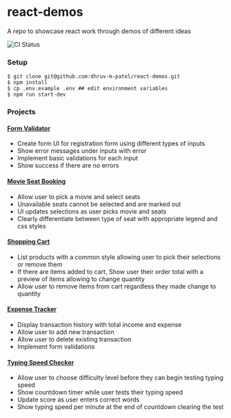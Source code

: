 # react-demos

A repo to showcase react work through demos of different ideas

![CI Status](https://github.com/dhruv-m-patel/react-demos/workflows/Continuous%20Integration/badge.svg)

### Setup

```
$ git clone git@github.com:dhruv-m-patel/react-demos.git
$ npm install
$ cp .env.example .env ## edit environment variables
$ npm run start-dev
```

### Projects

#### [Form Validator](https://reactdemos.herokuapp.com/form-validator)
- Create form UI for registration form using different types of inputs
- Show error messages under inputs with error
- Implement basic validations for each input
- Show success if there are no errors

#### [Movie Seat Booking](https://reactdemos.herokuapp.com/movie-seat-booking)
- Allow user to pick a movie and select seats
- Unavailable seats cannot be selected and are marked out
- UI updates selections as user picks movie and seats
- Clearly differentiate between type of seat with appropriate legend and css styles

#### [Shopping Cart](https://reactdemos.herokuapp.com/shopping-cart)
- List products with a common style allowing user to pick their selections or remove them
- If there are items added to cart, Show user their order total with a preview of items allowing to change quantity
- Allow user to remove items from cart regardless they made change to quantity

#### [Expense Tracker](https://reactdemos.herokuapp.com/expense-tracker)
- Display transaction history with total income and expense
- Allow user to add new transaction
- Allow user to delete existing transaction
- Implement form validations

#### [Typing Speed Checker](https://reactdemos.herokuapp.com/typing-speed-checker)

- Allow user to choose difficulty level before they can begin testing typing speed
- Show countdown timer while user tests their typing speed
- Update score as user enters correct words
- Show typing speed per minute at the end of countdown clearing the test
